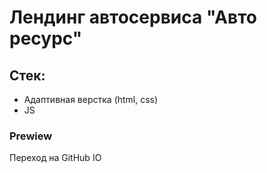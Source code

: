 <h1>Лендинг автосервиса "Авто ресурс"</h1>

<h2>Стек:</h2>
<ul>
  <li>Адаптивная верстка (html, css)</li>
  <li>JS</li>
</ul>

<h3>Prewiew</h3>
<a style="text-decoration: none;" href='https://dreamharakiri.github.io/autoresurce/'>Переход на GitHub IO</a>
